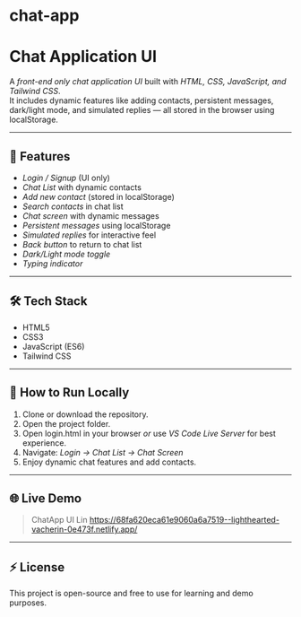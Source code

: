 # chat-app
# Chat Application UI

A *front-end only chat application UI* built with *HTML, CSS, JavaScript, and Tailwind CSS*.  
It includes dynamic features like adding contacts, persistent messages, dark/light mode, and simulated replies — all stored in the browser using localStorage.  

---

## 🌟 Features

- *Login / Signup* (UI only)  
- *Chat List* with dynamic contacts  
- *Add new contact* (stored in localStorage)  
- *Search contacts* in chat list  
- *Chat screen* with dynamic messages  
- *Persistent messages* using localStorage  
- *Simulated replies* for interactive feel  
- *Back button* to return to chat list  
- *Dark/Light mode toggle*  
- *Typing indicator*  

---

## 🛠 Tech Stack

- HTML5  
- CSS3  
- JavaScript (ES6)  
- Tailwind CSS  

---

## 🚀 How to Run Locally

1. Clone or download the repository.  
2. Open the project folder.  
3. Open login.html in your browser *or* use *VS Code Live Server* for best experience.  
4. Navigate: *Login → Chat List → Chat Screen*  
5. Enjoy dynamic chat features and add contacts.

---

## 🌐 Live Demo

> ChatApp UI Lin 
> https://68fa620eca61e9060a6a7519--lighthearted-vacherin-0e473f.netlify.app/

---

## ⚡ License

This project is open-source and free to use for learning and demo purposes.
